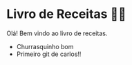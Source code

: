 # Livro de Receitas :man_cook:

Olá! Bem vindo ao livro de receitas.

- Churrasquinho bom
- Primeiro git de carlos!!
